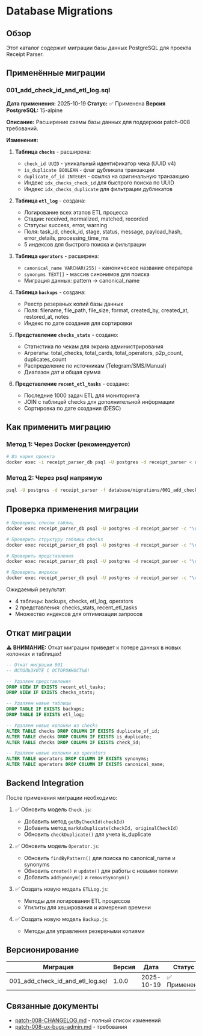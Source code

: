 # Database Migrations

## Обзор

Этот каталог содержит миграции базы данных PostgreSQL для проекта Receipt Parser.

## Применённые миграции

### 001_add_check_id_and_etl_log.sql

**Дата применения:** 2025-10-19
**Статус:** ✅ Применена
**Версия PostgreSQL:** 15-alpine

**Описание:**
Расширение схемы базы данных для поддержки patch-008 требований.

**Изменения:**

1. **Таблица `checks`** - расширена:
   - `check_id UUID` - уникальный идентификатор чека (UUID v4)
   - `is_duplicate BOOLEAN` - флаг дубликата транзакции
   - `duplicate_of_id INTEGER` - ссылка на оригинальную транзакцию
   - Индекс `idx_checks_check_id` для быстрого поиска по UUID
   - Индекс `idx_checks_duplicate` для фильтрации дубликатов

2. **Таблица `etl_log`** - создана:
   - Логирование всех этапов ETL процесса
   - Стадии: received, normalized, matched, recorded
   - Статусы: success, error, warning
   - Поля: task_id, check_id, stage, status, message, payload_hash, error_details, processing_time_ms
   - 5 индексов для быстрого поиска и фильтрации

3. **Таблица `operators`** - расширена:
   - `canonical_name VARCHAR(255)` - каноническое название оператора
   - `synonyms TEXT[]` - массив синонимов для поиска
   - Миграция данных: pattern → canonical_name

4. **Таблица `backups`** - создана:
   - Реестр резервных копий базы данных
   - Поля: filename, file_path, file_size, format, created_by, created_at, restored_at, notes
   - Индекс по дате создания для сортировки

5. **Представление `checks_stats`** - создано:
   - Статистика по чекам для экрана администрирования
   - Агрегаты: total_checks, total_cards, total_operators, p2p_count, duplicates_count
   - Распределение по источникам (Telegram/SMS/Manual)
   - Диапазон дат и общая сумма

6. **Представление `recent_etl_tasks`** - создано:
   - Последние 1000 задач ETL для мониторинга
   - JOIN с таблицей checks для дополнительной информации
   - Сортировка по дате создания (DESC)

## Как применить миграцию

### Метод 1: Через Docker (рекомендуется)

```bash
# Из корня проекта
docker exec -i receipt_parser_db psql -U postgres -d receipt_parser < database/migrations/001_add_check_id_and_etl_log.sql
```

### Метод 2: Через psql напрямую

```bash
psql -U postgres -d receipt_parser -f database/migrations/001_add_check_id_and_etl_log.sql
```

## Проверка применения миграции

```bash
# Проверить список таблиц
docker exec receipt_parser_db psql -U postgres -d receipt_parser -c "\dt"

# Проверить структуру таблицы checks
docker exec receipt_parser_db psql -U postgres -d receipt_parser -c "\d checks"

# Проверить представления
docker exec receipt_parser_db psql -U postgres -d receipt_parser -c "\dv"

# Проверить индексы
docker exec receipt_parser_db psql -U postgres -d receipt_parser -c "\di"
```

Ожидаемый результат:
- 4 таблицы: backups, checks, etl_log, operators
- 2 представления: checks_stats, recent_etl_tasks
- Множество индексов для оптимизации запросов

## Откат миграции

⚠️ **ВНИМАНИЕ:** Откат миграции приведет к потере данных в новых колонках и таблицах!

```sql
-- Откат миграции 001
-- ИСПОЛЬЗУЙТЕ С ОСТОРОЖНОСТЬЮ!

-- Удаляем представления
DROP VIEW IF EXISTS recent_etl_tasks;
DROP VIEW IF EXISTS checks_stats;

-- Удаляем новые таблицы
DROP TABLE IF EXISTS backups;
DROP TABLE IF EXISTS etl_log;

-- Удаляем новые колонки из checks
ALTER TABLE checks DROP COLUMN IF EXISTS duplicate_of_id;
ALTER TABLE checks DROP COLUMN IF EXISTS is_duplicate;
ALTER TABLE checks DROP COLUMN IF EXISTS check_id;

-- Удаляем новые колонки из operators
ALTER TABLE operators DROP COLUMN IF EXISTS synonyms;
ALTER TABLE operators DROP COLUMN IF EXISTS canonical_name;
```

## Backend Integration

После применения миграции необходимо:

1. ✅ Обновить модель `Check.js`:
   - Добавить метод `getByCheckId(checkId)`
   - Добавить метод `markAsDuplicate(checkId, originalCheckId)`
   - Обновить `checkDuplicate()` для учета is_duplicate

2. ✅ Обновить модель `Operator.js`:
   - Обновить `findByPattern()` для поиска по canonical_name и synonyms
   - Обновить `create()` и `update()` для работы с новыми полями
   - Добавить `addSynonym()` и `removeSynonym()`

3. ✅ Создать новую модель `ETLLog.js`:
   - Методы для логирования ETL процессов
   - Утилиты для хеширования и измерения времени

4. ✅ Создать новую модель `Backup.js`:
   - Методы для управления резервными копиями

## Версионирование

| Миграция | Версия | Дата | Статус |
|----------|--------|------|--------|
| 001_add_check_id_and_etl_log.sql | 1.0.0 | 2025-10-19 | ✅ Применена |

## Связанные документы

- [patch-008-CHANGELOG.md](../../docks/patch-008-CHANGELOG.md) - полный список изменений
- [patch-008-ux-bugs-admin.md](../../docks/patch-008-ux-bugs-admin.md) - требования
